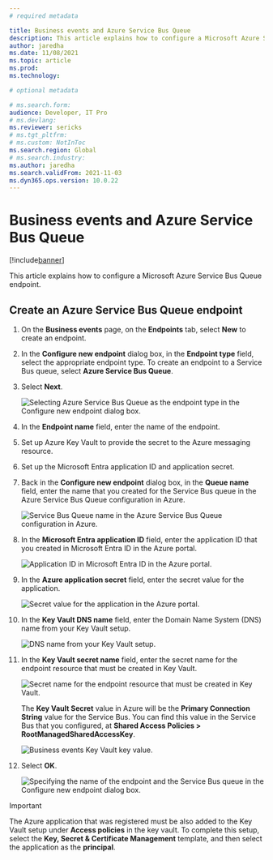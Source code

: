 ```yaml
---
# required metadata

title: Business events and Azure Service Bus Queue
description: This article explains how to configure a Microsoft Azure Service Bus Queue endpoint.
author: jaredha
ms.date: 11/08/2021
ms.topic: article
ms.prod:
ms.technology: 

# optional metadata

# ms.search.form:
audience: Developer, IT Pro
# ms.devlang: 
ms.reviewer: sericks
# ms.tgt_pltfrm: 
# ms.custom: NotInToc
ms.search.region: Global
# ms.search.industry:
ms.author: jaredha
ms.search.validFrom: 2021-11-03
ms.dyn365.ops.version: 10.0.22
---
```


# Business events and Azure Service Bus Queue
[!include[banner](../../includes/banner.md)]

This article explains how to configure a Microsoft Azure Service Bus Queue endpoint.

## Create an Azure Service Bus Queue endpoint

1. On the **Business events** page, on the **Endpoints** tab, select **New** to create an endpoint.
2. In the **Configure new endpoint** dialog box, in the **Endpoint type** field, select the appropriate endpoint type. To create an endpoint to a Service Bus queue, select **Azure Service Bus Queue**.
3. Select **Next**.

    ![Selecting Azure Service Bus Queue as the endpoint type in the Configure new endpoint dialog box.](../../media/businesseventsnewendpoint1.png)

4. In the **Endpoint name** field, enter the name of the endpoint.
5. Set up Azure Key Vault to provide the secret to the Azure messaging resource.
6. Set up the Microsoft Entra application ID and application secret.
7. Back in the **Configure new endpoint** dialog box, in the **Queue name** field, enter the name that you created for the Service Bus queue  in the Azure Service Bus Queue configuration in Azure.

    ![Service Bus Queue name in the Azure Service Bus Queue configuration in Azure.](../../media/BusinessEventsSBQueueName.PNG)

8. In the **Microsoft Entra application ID** field, enter the application ID that you created in Microsoft Entra ID in the Azure portal.

    ![Application ID in Microsoft Entra ID in the Azure portal.](../../media/businesseventsaad1.png)

9. In the **Azure application secret** field, enter the secret value for the application.

    ![Secret value for the application in the Azure portal.](../../media/businesseventsaad2.png)

10. In the **Key Vault DNS name** field, enter the Domain Name System (DNS) name from your Key Vault setup.

    ![DNS name from your Key Vault setup.](../../media/businesseventskeyvault1.png)

11. In the **Key Vault secret name** field, enter the secret name for the endpoint resource that must be created in Key Vault.

    ![Secret name for the endpoint resource that must be created in Key Vault.](../../media/businesseventskeyvault2.png)

    The **Key Vault Secret** value in Azure will be the **Primary Connection String** value for the Service Bus. You can find this value in the Service Bus that you configured, at **Shared Access Policies \> RootManagedSharedAccessKey**.

    ![Business events Key Vault key value.](../../media/BusinessEventsKVSValue.PNG)

12. Select **OK**.

    ![Specifying the name of the endpoint and the Service Bus queue in the Configure new endpoint dialog box.](../../media/businesseventsnewendpoint2.png)

> [!IMPORTANT]
> The Azure application that was registered must be also added to the Key Vault setup under **Access policies** in the key vault. To complete this setup, select the **Key, Secret & Certificate Management** template, and then select the application as the **principal**.